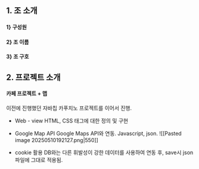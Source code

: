 ## 1. 조 소개
#### 1} 구성원

#### 2} 조 이름
#### 3} 조 구호


## 2. 프로젝트 소개
#### 카페 프로젝트 + 맵
이전에 진행했던 자바칩 카푸치노 프로젝트를 이어서 진행.

- Web - view
	HTML, CSS 태그에 대한 정의 및 구현 
	
- Google Map API
	Google Maps API와 연동. Javascript, json.
	![[Pasted image 20250510192127.png|550]]
- cookie 활용
	DB와는 다른 휘발성이 강한 데이터를 사용하여 연동 후,
	save시 json 파일에 그대로 적용됨.